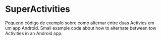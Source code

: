 # SuperActivities
Pequeno código de exemplo sobre como alternar entre duas Activies em um app Android.
Small example code about how to alternate between tow Activities in an Android app.
